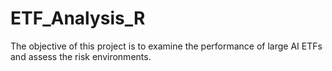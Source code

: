 # ETF_Analysis_R
The objective of this project is to examine the performance of large AI ETFs and assess the risk environments.
